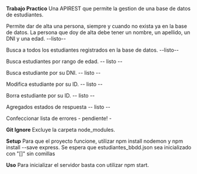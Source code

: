 **Trabajo Practico**
Una APIREST que permite la gestion de una base de datos de estudiantes.

Permite dar de alta una persona, siempre y cuando no exista ya en la base de datos.
La persona que doy de alta debe tener un nombre, un apellido, un DNI y una edad. --listo--

Busca a todos los estudiantes registrados en la base de datos. --listo--

Busca estudiantes por rango de edad. -- listo --

Busca estudiante por su DNI. -- listo --

Modifica estudiante por su ID. -- listo --

Borra estudiante por su ID. -- listo --

Agregados estados de respuesta -- listo --

Confeccionar lista de errores - pendiente! -

**Git Ignore**
Excluye la carpeta node_modules.

**Setup**
Para que el proyecto funcione, utilizar npm install nodemon y npm install --save express.
Se espera que estudiantes_bbdd.json sea inicializado con "[]" sin comillas

**Uso**
Para inicializar el servidor basta con utilizar npm start.